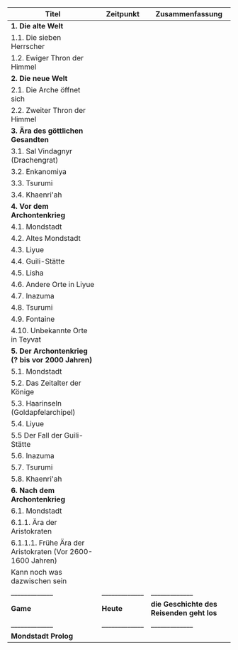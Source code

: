 |**Titel**|**Zeitpunkt**|**Zusammenfassung**|
|----|----|----|
|**1. Die alte Welt**|
|1.1. Die sieben Herrscher|
|1.2. Ewiger Thron der Himmel|
|**2. Die neue Welt**|
|2.1. Die Arche öffnet sich|
|2.2. Zweiter Thron der Himmel|
|**3. Ära des göttlichen Gesandten**|
|3.1. Sal Vindagnyr (Drachengrat)|
|3.2. Enkanomiya|
|3.3. Tsurumi|
|3.4. Khaenri'ah|
|**4. Vor dem Archontenkrieg**|
|4.1. Mondstadt|
|4.2. Altes Mondstadt|
|4.3. Liyue|
|4.4. Guili-Stätte|
|4.5. Lisha|
|4.6. Andere Orte in Liyue|
|4.7. Inazuma|
|4.8. Tsurumi|
|4.9. Fontaine|
|4.10. Unbekannte Orte in Teyvat|
|**5. Der Archontenkrieg (? bis vor 2000 Jahren)**|
|5.1. Mondstadt|
|5.2. Das Zeitalter der Könige|
|5.3. Haarinseln (Goldapfelarchipel)|
|5.4. Liyue|
|5.5 Der Fall der Guili-Stätte|
|5.6. Inazuma|
|5.7. Tsurumi|
|5.8. Khaenri'ah|
|**6. Nach dem Archontenkrieg**|
|6.1. Mondstadt|
|6.1.1. Ära der Aristokraten|
|6.1.1.1. Frühe Ära der Aristokraten (Vor 2600-1600 Jahren)|
|Kann noch was dazwischen sein|||
|_____________|_____________|_____________|
|**Game**|**Heute**|**die Geschichte des Reisenden geht los**|
|_____________|_____________|_____________|
|**Mondstadt Prolog**|
